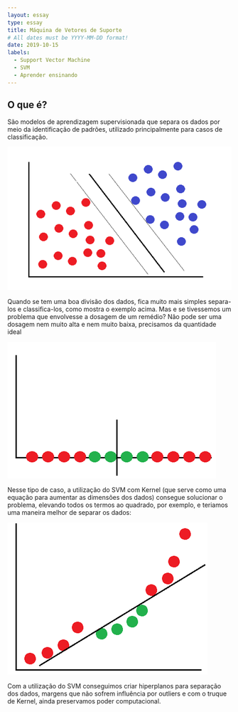```yaml
---
layout: essay
type: essay
title: Máquina de Vetores de Suporte
# All dates must be YYYY-MM-DD format!
date: 2019-10-15
labels:
  - Support Vector Machine
  - SVM
  - Aprender ensinando
---
```




## O que é?

<p>São modelos de aprendizagem supervisionada que separa os dados por meio da identificação de padrões, utilizado principalmente para casos de classificação.</p> 
  
<img class="ui medium floated right image" src="../images/SVM1.png">

<p> Quando se tem uma boa divisão dos dados, fica muito mais simples separa-los e classifica-los, como mostra o exemplo acima. Mas e se tivessemos um problema que envolvesse a dosagem de um remédio? Não pode ser uma dosagem nem muito alta e nem muito baixa, precisamos da quantidade ideal</p>

<img class="ui medium floated right image" src="../images/SVM2.png">

<p>Nesse tipo de caso, a utilização do SVM com Kernel (que serve como uma equação para aumentar as dimensões dos dados) consegue solucionar o problema, elevando todos os termos ao quadrado, por exemplo, e teriamos uma maneira melhor de separar os dados:</p>


<img class="ui medium floated right image" src="../images/SVM3.png">

<p>Com a utilização do SVM conseguimos criar hiperplanos para separação dos dados, margens que não sofrem influência por outliers e com o truque de Kernel, ainda preservamos poder computacional.</p> 
